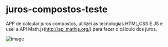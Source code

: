 # juros-compostos-teste

APP de calcular juros compostos, utilizei as tecnologias HTML,CSS E JS e usei a API Math.js(http://api.mathjs.org/) para fazer o cálculo dos juros.

![image](https://user-images.githubusercontent.com/88861731/228518845-3eb28e08-e740-4b0a-bbd1-3e6c49255d94.png)
